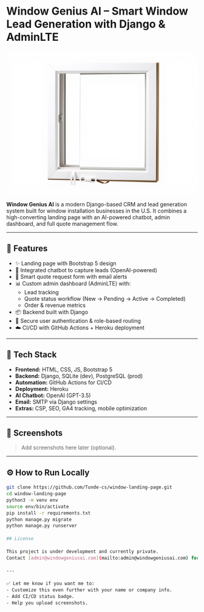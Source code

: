 # Window Genius AI – Smart Window Lead Generation with Django & AdminLTE

![Landing Screenshot](https://github.com/Tunde-cs/window-landing-page/blob/main/static/assets/img/window-2.jpg)

**Window Genius AI** is a modern Django-based CRM and lead generation system built for window installation businesses in the U.S. It combines a high-converting landing page with an AI-powered chatbot, admin dashboard, and full quote management flow.

---

## 🚀 Features

- ✨ Landing page with Bootstrap 5 design
- 💬 Integrated chatbot to capture leads (OpenAI-powered)
- 📩 Smart quote request form with email alerts
- 📊 Custom admin dashboard (AdminLTE) with:
  - Lead tracking
  - Quote status workflow (New → Pending → Active → Completed)
  - Order & revenue metrics
- 📦 Backend built with Django
- 🔐 Secure user authentication & role-based routing
- ☁️ CI/CD with GitHub Actions + Heroku deployment

---

## 🧠 Tech Stack

- **Frontend:** HTML, CSS, JS, Bootstrap 5
- **Backend:** Django, SQLite (dev), PostgreSQL (prod)
- **Automation:** GitHub Actions for CI/CD
- **Deployment:** Heroku
- **AI Chatbot:** OpenAI (GPT-3.5)
- **Email:** SMTP via Django settings
- **Extras:** CSP, SEO, GA4 tracking, mobile optimization

---

## 📸 Screenshots

> Add screenshots here later (optional).

---

## ⚙️ How to Run Locally

```bash
git clone https://github.com/Tunde-cs/window-landing-page.git
cd window-landing-page
python3 -m venv env
source env/bin/activate
pip install -r requirements.txt
python manage.py migrate
python manage.py runserver

## License

This project is under development and currently private.  
Contact [admin@windowgeniusai.com](mailto:admin@windowgeniusai.com) for demo access or collaboration.

---

✅ Let me know if you want me to:
- Customize this even further with your name or company info.
- Add CI/CD status badge.
- Help you upload screenshots.

